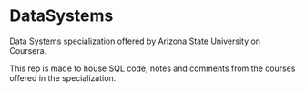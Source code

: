 # DataSystems
Data Systems specialization offered by Arizona State University on Coursera.

This rep is made to house SQL code, notes and comments from the courses offered in the specialization.
